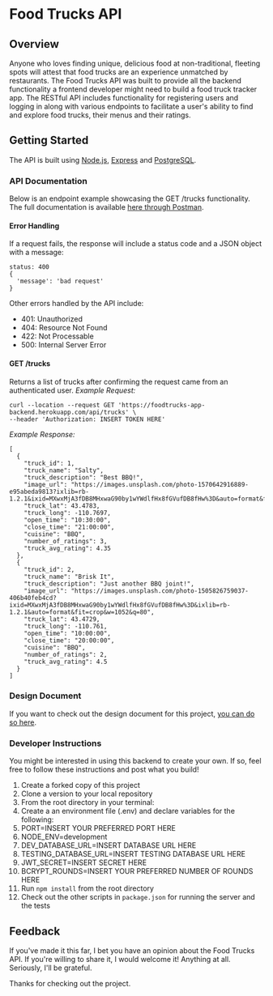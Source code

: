# Food Trucks API

## Overview
Anyone who loves finding unique, delicious food at non-traditional, fleeting spots will attest that food trucks are an experience unmatched by restaurants. The Food Trucks API was built to provide all the backend functionality a frontend developer might need to build a food truck tracker app. The RESTful API includes functionality for registering users and logging in along with various endpoints to facilitate a user's ability to find and explore food trucks, their menus and their ratings.

## Getting Started
The API is built using [Node.js](https://nodejs.org/en/), [Express](https://expressjs.com/) and [PostgreSQL](https://www.postgresql.org/).

### API Documentation
Below is an endpoint example showcasing the GET /trucks functionality. The full documentation is available [here through Postman](https://documenter.getpostman.com/view/12999130/TzCL98f9).

#### Error Handling
If a request fails, the response will include a status code and a JSON object with a message:
```
status: 400
{
  'message': 'bad request'
}
```
Other errors handled by the API include:
- 401: Unauthorized
- 404: Resource Not Found
- 422: Not Processable
- 500: Internal Server Error

#### GET /trucks
Returns a list of trucks after confirming the request came from an authenticated user.
*Example Request:*
```
curl --location --request GET 'https://foodtrucks-app-backend.herokuapp.com/api/trucks' \
--header 'Authorization: INSERT TOKEN HERE'
```
*Example Response:*
```
[
  {
    "truck_id": 1,
    "truck_name": "Salty",
    "truck_description": "Best BBQ!",
    "image_url": "https://images.unsplash.com/photo-1570642916889-e95abeda9813?ixlib=rb-1.2.1&ixid=MXwxMjA3fDB8MHxwaG90by1wYWdlfHx8fGVufDB8fHw%3D&auto=format&fit=crop&w=634&q=80",
    "truck_lat": 43.4783,
    "truck_long": -110.7697,
    "open_time": "10:30:00",
    "close_time": "21:00:00",
    "cuisine": "BBQ",
    "number_of_ratings": 3,
    "truck_avg_rating": 4.35
  },
  {
    "truck_id": 2,
    "truck_name": "Brisk It",
    "truck_description": "Just another BBQ joint!",
    "image_url": "https://images.unsplash.com/photo-1505826759037-406b40feb4cd?ixid=MXwxMjA3fDB8MHxwaG90by1wYWdlfHx8fGVufDB8fHw%3D&ixlib=rb-1.2.1&auto=format&fit=crop&w=1052&q=80",
    "truck_lat": 43.4729,
    "truck_long": -110.761,
    "open_time": "10:00:00",
    "close_time": "20:00:00",
    "cuisine": "BBQ",
    "number_of_ratings": 2,
    "truck_avg_rating": 4.5
  }
]
```

### Design Document
If you want to check out the design document for this project, [you can do so here](https://docs.google.com/document/d/1cMJlgD5KXnG-g7INizGB3Nw5yVL2T7lfs1kYAw9v3Vo/edit?usp=sharing).

### Developer Instructions
You might be interested in using this backend to create your own. If so, feel free to follow these instructions and post what you build!
1. Create a forked copy of this project
1. Clone a version to your local repository
1. From the root directory in your terminal:
1. Create a an environment file (.env) and declare variables for the following:
  1. PORT=INSERT YOUR PREFERRED PORT HERE
  1. NODE_ENV=development
  1. DEV_DATABASE_URL=INSERT DATABASE URL HERE
  1. TESTING_DATABASE_URL=INSERT TESTING DATABASE URL HERE
  1. JWT_SECRET=INSERT SECRET HERE
  1. BCRYPT_ROUNDS=INSERT YOUR PREFERRED NUMBER OF ROUNDS HERE
1. Run `npm install` from the root directory
1. Check out the other scripts in `package.json` for running the server and the tests


## Feedback
If you've made it this far, I bet you have an opinion about the Food Trucks API. If you're willing to share it, I would welcome it! Anything at all. Seriously, I'll be grateful.

Thanks for checking out the project.
